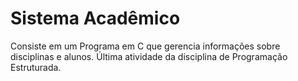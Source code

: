 # Sistema Acadêmico
 Consiste em um Programa em C que gerencia informações sobre disciplinas e alunos. 
 Última atividade da disciplina de Programação Estruturada.
